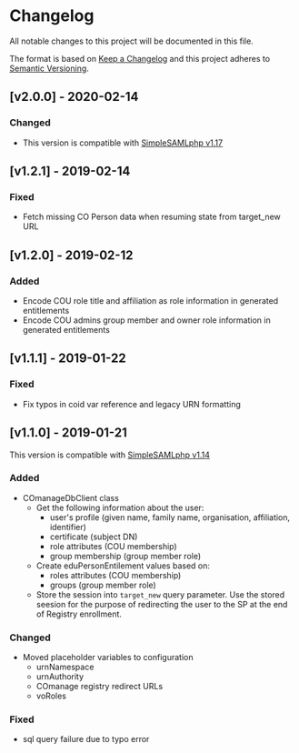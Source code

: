 # Changelog
All notable changes to this project will be documented in this file.

The format is based on [Keep a Changelog](https://keepachangelog.com/en/1.0.0/)
and this project adheres to [Semantic Versioning](https://semver.org/spec/v2.0.0.html).

## [v2.0.0] - 2020-02-14

### Changed

- This version is compatible with [SimpleSAMLphp v1.17](https://simplesamlphp.org/docs/1.17/simplesamlphp-changelog) 

## [v1.2.1] - 2019-02-14

### Fixed

- Fetch missing CO Person data when resuming state from target\_new URL

## [v1.2.0] - 2019-02-12

### Added

- Encode COU role title and affiliation as role information in generated entitlements
- Encode COU admins group member and owner role information in generated entitlements

## [v1.1.1] - 2019-01-22

### Fixed
- Fix typos in coid var reference and legacy URN formatting

## [v1.1.0] - 2019-01-21

This version is compatible with [SimpleSAMLphp v1.14](https://simplesamlphp.org/docs/1.14/simplesamlphp-changelog)

### Added
- COmanageDbClient class
  - Get the following information about the user:
    - user's profile (given name, family name, organisation, affiliation, identifier)
    - certificate (subject DN)
    - role attributes (COU membership)
    - group membership (group member role)
  - Create eduPersonEntilement values based on:
    - roles attributes (COU membership)
    - groups (group member role)
  - Store the session into `target_new` query parameter. Use the stored seesion for the purpose of redirecting the user to the SP at the end of Registry enrollment.

### Changed
- Moved placeholder variables to configuration
  - urnNamespace
  - urnAuthority
  - COmanage registry redirect URLs
  - voRoles

### Fixed
- sql query failure due to typo error
